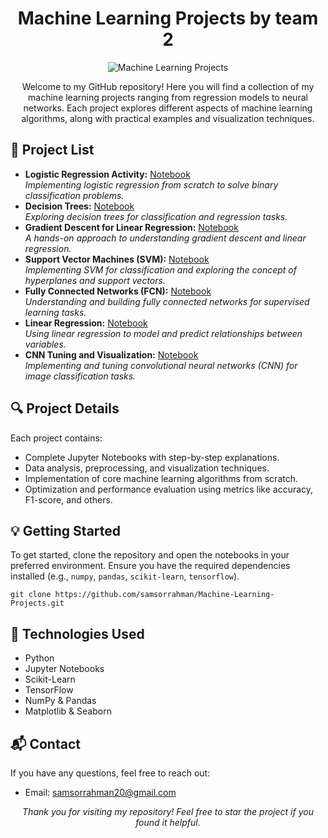 <h1 align="center">Machine Learning Projects by team 2</h1>

<p align="center">
  <img src="https://img.shields.io/badge/Machine%20Learning-Projects-green" alt="Machine Learning Projects">

</p>

<p align="center">
  Welcome to my GitHub repository! Here you will find a collection of my machine learning projects ranging from regression models to neural networks. Each project explores different aspects of machine learning algorithms, along with practical examples and visualization techniques.
</p>

<h2>📂 Project List</h2>

<ul>
  <li>
    <strong>Logistic Regression Activity:</strong>
    <a href="https://github.com/samsorrahman/Machine-Learning-Projects/blob/main/SamsorRahman_03_Logistic_Regression_Activity.ipynb">Notebook</a>
    <br/>
    <em>Implementing logistic regression from scratch to solve binary classification problems.</em>
  </li>
  <li>
    <strong>Decision Trees:</strong>
    <a href="https://github.com/samsorrahman/Machine-Learning-Projects/blob/main/SamsorRahman_04_Decision_Trees.ipynb">Notebook</a>
    <br/>
    <em>Exploring decision trees for classification and regression tasks.</em>
  </li>
  <li>
    <strong>Gradient Descent for Linear Regression:</strong>
    <a href="https://github.com/samsorrahman/Machine-Learning-Projects/blob/main/SamsorRahman_Lab_01_Gradient_Descent_for_Linear_Regression.ipynb">Notebook</a>
    <br/>
    <em>A hands-on approach to understanding gradient descent and linear regression.</em>
  </li>
  <li>
    <strong>Support Vector Machines (SVM):</strong>
    <a href="https://github.com/samsorrahman/Machine-Learning-Projects/blob/main/SamsorRahman_Lab_5_SVM.ipynb">Notebook</a>
    <br/>
    <em>Implementing SVM for classification and exploring the concept of hyperplanes and support vectors.</em>
  </li>
  <li>
    <strong>Fully Connected Networks (FCN):</strong>
    <a href="https://github.com/samsorrahman/Machine-Learning-Projects/blob/main/SamsorRahman_Lab_6_FCN_(revised_RG).ipynb">Notebook</a>
    <br/>
    <em>Understanding and building fully connected networks for supervised learning tasks.</em>
  </li>
  <li>
    <strong>Linear Regression:</strong>
    <a href="https://github.com/samsorrahman/Machine-Learning-Projects/blob/main/Samsor_Rahman_02_Linear_Regression.ipynb">Notebook</a>
    <br/>
    <em>Using linear regression to model and predict relationships between variables.</em>
  </li>
  <li>
    <strong>CNN Tuning and Visualization:</strong>
    <a href="https://github.com/samsorrahman/Machine-Learning-Projects/blob/main/Samsor_Rahman_CNN_Tuning_Visualization.ipynb">Notebook</a>
    <br/>
    <em>Implementing and tuning convolutional neural networks (CNN) for image classification tasks.</em>
  </li>
</ul>

<h2>🔍 Project Details</h2>

<p>
  Each project contains:
</p>
<ul>
  <li>Complete Jupyter Notebooks with step-by-step explanations.</li>
  <li>Data analysis, preprocessing, and visualization techniques.</li>
  <li>Implementation of core machine learning algorithms from scratch.</li>
  <li>Optimization and performance evaluation using metrics like accuracy, F1-score, and others.</li>
</ul>

<h2>💡 Getting Started</h2>

<p>
  To get started, clone the repository and open the notebooks in your preferred environment. Ensure you have the required dependencies installed (e.g., <code>numpy</code>, <code>pandas</code>, <code>scikit-learn</code>, <code>tensorflow</code>).
</p>

<pre><code>git clone https://github.com/samsorrahman/Machine-Learning-Projects.git</code></pre>

<h2>🚀 Technologies Used</h2>

<ul>
  <li>Python</li>
  <li>Jupyter Notebooks</li>
  <li>Scikit-Learn</li>
  <li>TensorFlow</li>
  <li>NumPy & Pandas</li>
  <li>Matplotlib & Seaborn</li>
</ul>

<h2>📬 Contact</h2>

<p>If you have any questions, feel free to reach out:</p>
<ul>
  <li>Email: <a href="mailto:samsorrahman20@gmail.com">samsorrahman20@gmail.com </a></li>
  
</ul>

<p align="center">
  <em>Thank you for visiting my repository! Feel free to star the project if you found it helpful.</em>
</p>
